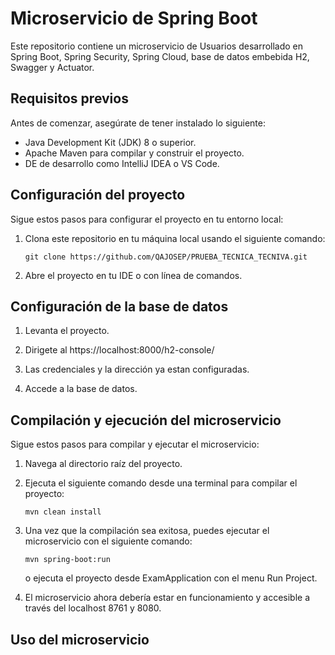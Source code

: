 # Microservicio de Spring Boot

Este repositorio contiene un microservicio de Usuarios desarrollado en Spring Boot, Spring Security, Spring Cloud, base de datos embebida H2, Swagger y Actuator.
## Requisitos previos

Antes de comenzar, asegúrate de tener instalado lo siguiente:

- Java Development Kit (JDK) 8 o superior.
- Apache Maven para compilar y construir el proyecto.
- DE de desarrollo como IntelliJ IDEA o VS Code.

## Configuración del proyecto

Sigue estos pasos para configurar el proyecto en tu entorno local:

1. Clona este repositorio en tu máquina local usando el siguiente comando:

   ```
   git clone https://github.com/QAJOSEP/PRUEBA_TECNICA_TECNIVA.git
   ```

2. Abre el proyecto en tu IDE o con línea de comandos.

## Configuración de la base de datos

1. Levanta el proyecto.

2. Dirigete al https://localhost:8000/h2-console/

3. Las credenciales y la dirección ya estan configuradas.

4. Accede a la base de datos.   

## Compilación y ejecución del microservicio

Sigue estos pasos para compilar y ejecutar el microservicio:

1. Navega al directorio raíz del proyecto.

2. Ejecuta el siguiente comando desde una terminal para compilar el proyecto:

   ```
   mvn clean install
   ```

3. Una vez que la compilación sea exitosa, puedes ejecutar el microservicio con el siguiente comando:

   ```
   mvn spring-boot:run
   ```

   o ejecuta el proyecto desde ExamApplication con el menu Run Project.
   
4. El microservicio ahora debería estar en funcionamiento y accesible a través del localhost 8761 y 8080.

## Uso del microservicio


